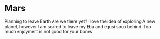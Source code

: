 # Mars
Planning to leave Earth
Are we there yet? I love the idea of exploring A new planet, however I am scared to leave my Eba and egusi soup behind.
Too much enjoyment is not good for your bones
